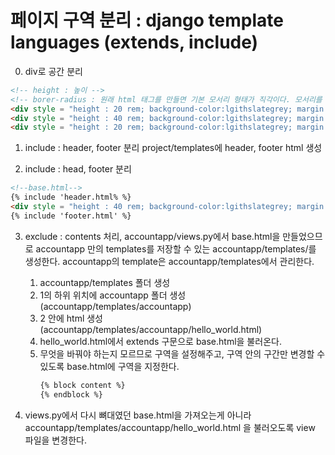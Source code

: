 # 페이지 구역 분리 : django template languages (extends, include)

0. div로 공간 분리
```html
<!-- height : 높이 -->
<!-- borer-radius : 원래 html 태그를 만들면 기본 모서리 형태가 직각이다. 모서리를 둥글게 해주는 속성이 border-radius -->
<div style = "height : 20 rem; background-color:lgithslategrey; margin: 2rem; border-radius: 1rem;">    <!-- header -->
<div style = "height : 40 rem; background-color:lgithslategrey; margin: 2rem; border-radius: 1rem;">    <!-- contents -->
<div style = "height : 20 rem; background-color:lgithslategrey; margin: 2rem; border-radius: 1rem;">    <!-- footer -->
```

1. include :  header, footer 분리
project/templates에 header, footer html 생성

2. include : head, footer 분리
```html
<!--base.html-->
{% include 'header.html% %}
<div style = "height : 40 rem; background-color:lgithslategrey; margin: 2rem; border-radius: 1rem;">    <!-- contents -->
{% include 'footer.html' %}
```

3. exclude : contents 처리, accountapp/views.py에서 base.html을 만들었으므로 accountapp 만의 templates를 저장할 수 있는 accountapp/templates/를 생성한다. accountapp의 template은 accountapp/templates에서 관리한다.
    1. accountapp/templates 폴더 생성
    2. 1의 하위 위치에 accountapp 폴더 생성 (accountapp/templates/accountapp)
    3. 2 안에 html 생성 (accountapp/templates/accountapp/hello_world.html)
    4. hello_world.html에서 extends 구문으로 base.html을 불러온다.
    5. 무엇을 바꿔야 하는지 모르므로 구역을 설정해주고, 구역 안의 구간만 변경할 수 있도록 base.html에 구역을 지정한다. 
        ```html
        {% block content %}
        {% endblock %}
        ```

4. views.py에서 다시 뼈대였던 base.html을 가져오는게 아니라 accountapp/templates/accountapp/hello_world.html 을 불러오도록 view 파일을 변경한다.